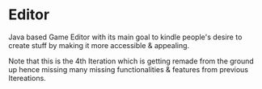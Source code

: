 # Editor
Java based Game Editor with its main goal to kindle people's desire to create stuff by making it more accessible &amp; appealing.

Note that this is the 4th Iteration which is getting remade from the ground up hence missing many missing functionalities & features from previous Itereations.
